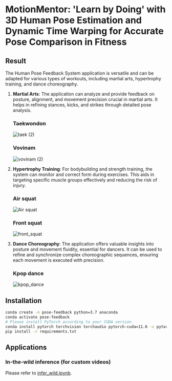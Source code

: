 # MotionMentor: 'Learn by Doing' with 3D Human Pose Estimation and Dynamic Time Warping for Accurate Pose Comparison in Fitness
## Result 
The Human Pose Feedback System application is versatile and can be adapted for various types of workouts, including martial arts, hypertrophy training, and dance choreography. 

1. **Martial Arts**: The application can analyze and provide feedback on posture, alignment, and movement precision crucial in martial arts. It helps in refining stances, kicks, and strikes through detailed pose analysis. <br>
   ### Taekwondon <br>

   ![taek (2)](https://github.com/vuxminhan/Human-pose-feedback-system/assets/54212949/83ede9c0-ff13-480d-8ca8-61cc6a6aa7b7)

   ### Vovinam

   ![vovinam (2)](https://github.com/vuxminhan/Human-pose-feedback-system/assets/54212949/fb26c796-2f22-4973-ae35-fa12e607c85b)

   
2. **Hypertrophy Training**: For bodybuilding and strength training, the system can monitor and correct form during exercises. This aids in targeting specific muscle groups effectively and reducing the risk of injury.
   ### Air squat
   ![Air squat](https://github.com/vuxminhan/Human-pose-feedback-system/assets/54212949/187ae504-44b3-458c-a033-99c5bd4bd971)

   ### Front squat
   ![front_squat](https://github.com/vuxminhan/Human-pose-feedback-system/assets/54212949/84e177a9-b9b7-4c33-82da-49cb204650be)

4. **Dance Choreography**: The application offers valuable insights into posture and movement fluidity, essential for dancers. It can be used to refine and synchronize complex choreographic sequences, ensuring each movement is executed with precision.

   ### Kpop dance

   ![kpop_dance](https://github.com/vuxminhan/Human-pose-feedback-system/assets/54212949/2bfc75da-9ccf-42e1-a8b8-d99e8208557b)
   
## Installation

```bash
conda create -n pose-feedback python=3.7 anaconda
conda activate pose-feedback
# Please install PyTorch according to your CUDA version.
conda install pytorch torchvision torchaudio pytorch-cuda=11.6 -c pytorch -c nvidia
pip install -r requirements.txt
```


## Applications

### In-the-wild inference (for custom videos)

Please refer to [infer_wild.ipynb](infer_wild.ipynb).



